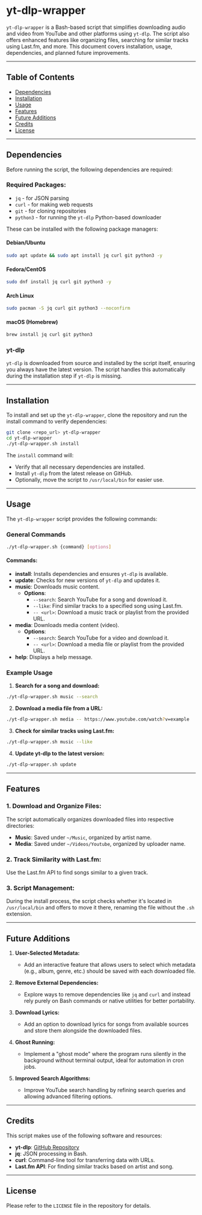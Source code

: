 # yt-dlp-wrapper

`yt-dlp-wrapper` is a Bash-based script that simplifies downloading audio and video from YouTube and other platforms using `yt-dlp`. The script also offers enhanced features like organizing files, searching for similar tracks using Last.fm, and more. This document covers installation, usage, dependencies, and planned future improvements.

---

## Table of Contents
- [Dependencies](#dependencies)
- [Installation](#installation)
- [Usage](#usage)
- [Features](#features)
- [Future Additions](#future-additions)
- [Credits](#credits)
- [License](#license)

---

## Dependencies

Before running the script, the following dependencies are required:

### Required Packages:
- `jq` - for JSON parsing
- `curl` - for making web requests
- `git` - for cloning repositories
- `python3` - for running the `yt-dlp` Python-based downloader

These can be installed with the following package managers:

#### Debian/Ubuntu
```bash
sudo apt update && sudo apt install jq curl git python3 -y
```

#### Fedora/CentOS
```bash
sudo dnf install jq curl git python3 -y
```

#### Arch Linux
```bash
sudo pacman -S jq curl git python3 --noconfirm
```

#### macOS (Homebrew)
```bash
brew install jq curl git python3
```

### yt-dlp
`yt-dlp` is downloaded from source and installed by the script itself, ensuring you always have the latest version. The script handles this automatically during the installation step if `yt-dlp` is missing.

---

## Installation

To install and set up the `yt-dlp-wrapper`, clone the repository and run the install command to verify dependencies:

```bash
git clone <repo_url> yt-dlp-wrapper
cd yt-dlp-wrapper
./yt-dlp-wrapper.sh install
```

The `install` command will:
- Verify that all necessary dependencies are installed.
- Install `yt-dlp` from the latest release on GitHub.
- Optionally, move the script to `/usr/local/bin` for easier use.

---

## Usage

The `yt-dlp-wrapper` script provides the following commands:

### General Commands
```bash
./yt-dlp-wrapper.sh {command} [options]
```

#### Commands:
- **install**: Installs dependencies and ensures `yt-dlp` is available.
- **update**: Checks for new versions of `yt-dlp` and updates it.
- **music**: Downloads music content.
  - **Options**:
    - `--search`: Search YouTube for a song and download it.
    - `--like`: Find similar tracks to a specified song using Last.fm.
    - `-- <url>`: Download a music track or playlist from the provided URL.
- **media**: Downloads media content (video).
  - **Options**:
    - `--search`: Search YouTube for a video and download it.
    - `-- <url>`: Download a media file or playlist from the provided URL.
- **help**: Displays a help message.

### Example Usage

1. **Search for a song and download:**
```bash
./yt-dlp-wrapper.sh music --search
```

2. **Download a media file from a URL:**
```bash
./yt-dlp-wrapper.sh media -- https://www.youtube.com/watch?v=example
```

3. **Check for similar tracks using Last.fm:**
```bash
./yt-dlp-wrapper.sh music --like
```

4. **Update yt-dlp to the latest version:**
```bash
./yt-dlp-wrapper.sh update
```

---

## Features

### 1. **Download and Organize Files:**
The script automatically organizes downloaded files into respective directories:
- **Music**: Saved under `~/Music`, organized by artist name.
- **Media**: Saved under `~/Videos/Youtube`, organized by uploader name.

### 2. **Track Similarity with Last.fm:**
Use the Last.fm API to find songs similar to a given track.

### 3. **Script Management:**
During the install process, the script checks whether it's located in `/usr/local/bin` and offers to move it there, renaming the file without the `.sh` extension.

---

## Future Additions

1. **User-Selected Metadata:**
   - Add an interactive feature that allows users to select which metadata (e.g., album, genre, etc.) should be saved with each downloaded file.

2. **Remove External Dependencies:**
   - Explore ways to remove dependencies like `jq` and `curl` and instead rely purely on Bash commands or native utilities for better portability.

3. **Download Lyrics:**
   - Add an option to download lyrics for songs from available sources and store them alongside the downloaded files.

4. **Ghost Running:**
   - Implement a "ghost mode" where the program runs silently in the background without terminal output, ideal for automation in cron jobs.

5. **Improved Search Algorithms:**
   - Improve YouTube search handling by refining search queries and allowing advanced filtering options.

---

## Credits

This script makes use of the following software and resources:
- **yt-dlp**: [GitHub Repository](https://github.com/yt-dlp/yt-dlp)
- **jq**: JSON processing in Bash.
- **curl**: Command-line tool for transferring data with URLs.
- **Last.fm API**: For finding similar tracks based on artist and song.

---

## License

Please refer to the `LICENSE` file in the repository for details.

